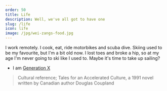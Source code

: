 ```yaml
---
order: 50
title: Life
description: Well, we've all got to have one
slug: /life
icon: life
image: /jpg/wei-zangs-food.jpg
---
```


I work remotely. I cook, eat, ride motorbikes and scuba dive. Skiing used to be my favourite, but I'm a bit old now. I lost toes and broke a hip, so at my age I'm never going to ski like I used to. Maybe it's time to take up sailing?

- I am [Generation X](/balance/writers/generation-x)

> Cultural reference; Tales for an Accelerated Culture, a 1991 novel written by Canadian author Douglas Coupland
